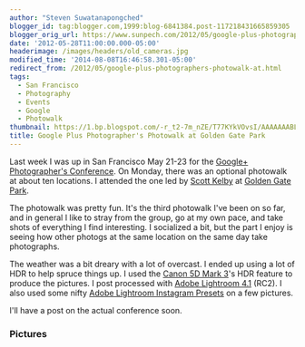 ```yaml
---
author: "Steven Suwatanapongched"
blogger_id: tag:blogger.com,1999:blog-6841384.post-117218431665859305
blogger_orig_url: https://www.sunpech.com/2012/05/google-plus-photographers-photowalk-at.html
date: '2012-05-28T11:00:00.000-05:00'
headerimage: /images/headers/old_cameras.jpg
modified_time: '2014-08-08T16:46:58.301-05:00'
redirect_from: /2012/05/google-plus-photographers-photowalk-at.html
tags:
  - San Francisco
  - Photography
  - Events
  - Google
  - Photowalk
thumbnail: https://1.bp.blogspot.com/-r_t2-7m_nZE/T77KYkVOvsI/AAAAAAABL5I/wqLW_xzYwm8/s800/2012-05-21+at+17-00-02.jpg
title: Google Plus Photographer's Photowalk at Golden Gate Park
---
```



Last week I was up in San Francisco May 21-23 for the <a href="https://gpluspc.com/">Google+ Photographer's Conference</a>. On Monday, there was an optional photowalk at about ten locations. I attended the one led by <a href="https://scottkelby.com/">Scott Kelby</a> at <a href="https://www.golden-gate-park.com/">Golden Gate Park</a>.

The photowalk was pretty fun. It's the third photowalk I've been on so far, and in general I like to stray from the group, go at my own pace, and take shots of everything I find interesting. I socialized a bit, but the part I enjoy is seeing how other photogs at the same location on the same day take photographs.

The weather was a bit dreary with a lot of overcast. I ended up using a lot of HDR to help spruce things up. I used the <a href="https://www.amazon.com/gp/product/B007FGYZFI/ref=as_li_ss_tl?ie=UTF8&amp;tag=sunpech-20&amp;linkCode=as2&amp;camp=1789&amp;creative=390957&amp;creativeASIN=B007FGYZFI">Canon 5D Mark 3</a>'s HDR feature to produce the pictures. I post processed with <a href="https://www.adobe.com/products/photoshop-lightroom.html">Adobe Lightroom 4.1</a> (RC2). I also used some nifty&nbsp;<a href="https://www.caseymacphoto.com/lightroom-instagram-presets">Adobe Lightroom Instagram Presets</a>&nbsp;on a few pictures.

I'll have a post on the actual conference soon.

### Pictures

<a href="https://1.bp.blogspot.com/-r_t2-7m_nZE/T77KYkVOvsI/AAAAAAABL5I/wqLW_xzYwm8/s800/2012-05-21+at+17-00-02.jpg" alt="" ><img   border="0"  src="https://1.bp.blogspot.com/-r_t2-7m_nZE/T77KYkVOvsI/AAAAAAABL5I/wqLW_xzYwm8/s400/2012-05-21+at+17-00-02.jpg" alt=""  /></a>

<a href="https://1.bp.blogspot.com/-Yq-9WOzEaJo/T77KAkd3qnI/AAAAAAABL3Q/9YcNfNUEjSY/s800/2012-05-21+at+15-10-58.jpg" alt="" ><img   border="0"  src="https://1.bp.blogspot.com/-Yq-9WOzEaJo/T77KAkd3qnI/AAAAAAABL3Q/9YcNfNUEjSY/s400/2012-05-21+at+15-10-58.jpg" alt=""  /></a>

<a href="https://2.bp.blogspot.com/-yeJTRO8MPmI/T77KBjoJi_I/AAAAAAABL3Y/dCcHkfxLPjI/s800/2012-05-21+at+15-20-28.jpg" alt="" ><img   border="0"  src="https://2.bp.blogspot.com/-yeJTRO8MPmI/T77KBjoJi_I/AAAAAAABL3Y/dCcHkfxLPjI/s400/2012-05-21+at+15-20-28.jpg" alt=""  /></a>

<a href="https://3.bp.blogspot.com/-l6AZ04CSb-Q/T77KDTynRtI/AAAAAAABL3g/n4Wswno09j4/s800/2012-05-21+at+15-20-53.jpg" alt="" ><img   border="0"  src="https://3.bp.blogspot.com/-l6AZ04CSb-Q/T77KDTynRtI/AAAAAAABL3g/n4Wswno09j4/s400/2012-05-21+at+15-20-53.jpg" alt=""  /></a>

<a href="https://1.bp.blogspot.com/-W0MMT6TpcbQ/T77KEkzQMuI/AAAAAAABL3o/CLLVjaWtrZM/s800/2012-05-21+at+15-21-28.jpg" alt="" ><img   border="0"  src="https://1.bp.blogspot.com/-W0MMT6TpcbQ/T77KEkzQMuI/AAAAAAABL3o/CLLVjaWtrZM/s400/2012-05-21+at+15-21-28.jpg" alt=""  /></a>

<a href="https://4.bp.blogspot.com/-xtEJe7vuWrQ/T77KFGlZJCI/AAAAAAABL3w/WowUqW3XCj0/s800/2012-05-21+at+15-32-28.jpg" alt="" ><img   border="0"  src="https://4.bp.blogspot.com/-xtEJe7vuWrQ/T77KFGlZJCI/AAAAAAABL3w/WowUqW3XCj0/s400/2012-05-21+at+15-32-28.jpg" alt=""  /></a>

<a href="https://1.bp.blogspot.com/-b3an1oENYvI/T77KHGHJ3yI/AAAAAAABL34/VzjRfADUkrU/s800/2012-05-21+at+15-33-58.jpg" alt="" ><img   border="0"  src="https://1.bp.blogspot.com/-b3an1oENYvI/T77KHGHJ3yI/AAAAAAABL34/VzjRfADUkrU/s400/2012-05-21+at+15-33-58.jpg" alt=""  /></a>

<a href="https://4.bp.blogspot.com/-83OfGk3Ru-Y/T77KI6FtocI/AAAAAAABL4A/ypkNmEKpKGU/s800/2012-05-21+at+15-36-58.jpg" alt="" ><img   border="0"  src="https://4.bp.blogspot.com/-83OfGk3Ru-Y/T77KI6FtocI/AAAAAAABL4A/ypkNmEKpKGU/s400/2012-05-21+at+15-36-58.jpg" alt=""  /></a>

<a href="https://3.bp.blogspot.com/-H8Am5neOBK4/T77KKpoXFoI/AAAAAAABL4I/wjbkOVopjc8/s800/2012-05-21+at+15-37-03.jpg" alt="" ><img   border="0"  src="https://3.bp.blogspot.com/-H8Am5neOBK4/T77KKpoXFoI/AAAAAAABL4I/wjbkOVopjc8/s400/2012-05-21+at+15-37-03.jpg" alt=""  /></a>

<a href="https://3.bp.blogspot.com/-ioB_6OoTYxE/T77KL4c18BI/AAAAAAABL4Q/KZuP9dDOhfE/s800/2012-05-21+at+15-45-01.jpg" alt="" ><img   border="0"  src="https://3.bp.blogspot.com/-ioB_6OoTYxE/T77KL4c18BI/AAAAAAABL4Q/KZuP9dDOhfE/s400/2012-05-21+at+15-45-01.jpg" alt=""  /></a>

<a href="https://2.bp.blogspot.com/-IgsrHe_lajk/T77KNXf-K2I/AAAAAAABL4Y/82jBHkINMFU/s800/2012-05-21+at+15-49-20.jpg" alt="" ><img   border="0"  src="https://2.bp.blogspot.com/-IgsrHe_lajk/T77KNXf-K2I/AAAAAAABL4Y/82jBHkINMFU/s400/2012-05-21+at+15-49-20.jpg" alt=""  /></a>

<a href="https://2.bp.blogspot.com/-zWJlR0d0XLc/T77KO2n2fsI/AAAAAAABL4g/qJDtXX0n3_M/s800/2012-05-21+at+15-56-12.jpg" alt="" ><img   border="0"  src="https://2.bp.blogspot.com/-zWJlR0d0XLc/T77KO2n2fsI/AAAAAAABL4g/qJDtXX0n3_M/s400/2012-05-21+at+15-56-12.jpg" alt=""  /></a>

<a href="https://3.bp.blogspot.com/-ZGr2JbfJubo/T77KRnwsNYI/AAAAAAABL4o/PHyXwReESes/s800/2012-05-21+at+16-05-56.jpg" alt="" ><img   border="0"  src="https://3.bp.blogspot.com/-ZGr2JbfJubo/T77KRnwsNYI/AAAAAAABL4o/PHyXwReESes/s400/2012-05-21+at+16-05-56.jpg" alt=""  /></a>

<a href="https://1.bp.blogspot.com/-uK36laP-AwU/T77KUTSqgII/AAAAAAABL4w/I4gTZoVDLLs/s800/2012-05-21+at+16-08-49.jpg" alt="" ><img   border="0"  src="https://1.bp.blogspot.com/-uK36laP-AwU/T77KUTSqgII/AAAAAAABL4w/I4gTZoVDLLs/s400/2012-05-21+at+16-08-49.jpg" alt=""  /></a>

<a href="https://3.bp.blogspot.com/-7qDto8l94Fw/T77KVUJARoI/AAAAAAABL44/LilJ3eU5C1w/s800/2012-05-21+at+16-38-19.jpg" alt="" ><img   border="0"  src="https://3.bp.blogspot.com/-7qDto8l94Fw/T77KVUJARoI/AAAAAAABL44/LilJ3eU5C1w/s400/2012-05-21+at+16-38-19.jpg" alt=""  /></a>

<a href="https://2.bp.blogspot.com/--LZqnptYatM/T77KXJqzMsI/AAAAAAABL5A/9nWy8SGdp-4/s800/2012-05-21+at+16-54-34.jpg" alt="" ><img   border="0"  src="https://2.bp.blogspot.com/--LZqnptYatM/T77KXJqzMsI/AAAAAAABL5A/9nWy8SGdp-4/s400/2012-05-21+at+16-54-34.jpg" alt=""  /></a>